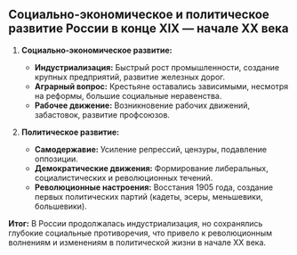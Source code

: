 ## Социально-экономическое и политическое развитие России в конце XIX — начале XX века

1. **Социально-экономическое развитие:**
    
    - **Индустриализация:** Быстрый рост промышленности, создание крупных предприятий, развитие железных дорог.
    - **Аграрный вопрос:** Крестьяне оставались зависимыми, несмотря на реформы, большие социальные неравенства.
    - **Рабочее движение:** Возникновение рабочих движений, забастовок, развитие профсоюзов.
2. **Политическое развитие:**
    
    - **Самодержавие:** Усиление репрессий, цензуры, подавление оппозиции.
    - **Демократические движения:** Формирование либеральных, социалистических и революционных течений.
    - **Революционные настроения:** Восстания 1905 года, создание первых политических партий (кадеты, эсеры, меньшевики, большевики).

**Итог:** В России продолжалась индустриализация, но сохранялись глубокие социальные противоречия, что привело к революционным волнениям и изменениям в политической жизни в начале XX века.
